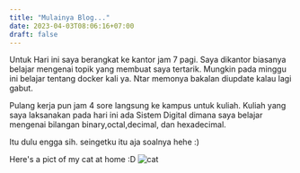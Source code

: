 ```yaml
---
title: "Mulainya Blog..."
date: 2023-04-03T08:06:16+07:00
draft: false
---
```


Untuk Hari ini saya berangkat ke kantor jam 7 pagi. Saya dikantor biasanya belajar mengenai topik yang membuat saya tertarik. Mungkin pada minggu ini belajar tentang docker kali ya. Ntar memonya bakalan diupdate kalau lagi gabut. 

Pulang kerja pun jam 4 sore langsung ke kampus untuk kuliah. Kuliah yang saya laksanakan pada hari ini ada Sistem Digital dimana saya belajar mengenai bilangan binary,octal,decimal, dan hexadecimal.

Itu dulu engga sih. seingetku itu aja soalnya hehe :)

Here's a pict of my cat at home :D
![cat](/images/kocheng1.jpg)